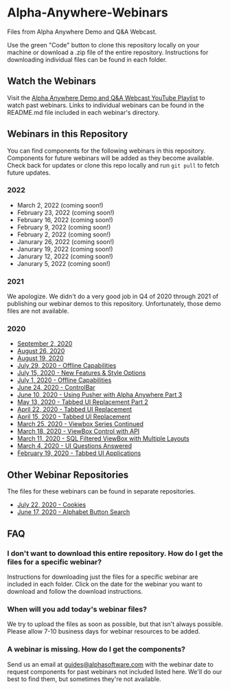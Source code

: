 # Alpha-Anywhere-Webinars
Files from Alpha Anywhere Demo and Q&amp;A Webcast.

Use the green "Code" button to clone this repository locally on your machine or download a .zip file of the entire repository. Instructions for downloading individual files can be found in each folder.

## Watch the Webinars

Visit the [Alpha Anywhere Demo and Q&A Webcast YouTube Playlist](https://www.youtube.com/playlist?list=PL8VS2LRRvdx_MF0eCNVjHd8BXlImwSqgF) to watch past webinars. Links to individual webinars can be found in the README.md file included in each webinar's directory.

## Webinars in this Repository

You can find components for the following webinars in this repository. Components for future webinars will be added as they become available. Check back for updates or clone this repo locally and run `git pull` to fetch future updates.
### 2022
 - March 2, 2022 (coming soon!)
 - February 23, 2022 (coming soon!)
 - February 16, 2022 (coming soon!)
 - February 9, 2022 (coming soon!)
 - February 2, 2022 (coming soon!)
 - Janurary 26, 2022 (coming soon!)
 - Janurary 19, 2022 (coming soon!)
 - Janurary 12, 2022 (coming soon!)
 - Janurary 5, 2022 (coming soon!)

### 2021
We apologize. We didn't do a very good job in Q4 of 2020 through 2021 of publishing our webinar demos to this repository. Unfortunately, those demo files are not available.

### 2020
 - [September 2, 2020](https://github.com/alphaanywhere/Alpha-Anywhere-Webinars/tree/master/September%202%202020)
 - [August 26, 2020](https://github.com/alphaanywhere/Alpha-Anywhere-Webinars/tree/master/August%2026%202020)
 - [August 19, 2020](https://github.com/alphaanywhere/Alpha-Anywhere-Webinars/tree/master/August%2019%202020)
 - [July 29, 2020 - Offline Capabilities](https://github.com/alphaanywhere/Alpha-Anywhere-Webinars/tree/master/July%2029%202020)
 - [July 15, 2020 - New Features & Style Options](https://github.com/alphaanywhere/Alpha-Anywhere-Webinars/tree/master/July%2015%202020)
 - [July 1, 2020 - Offline Capabilities](https://github.com/alphaanywhere/Alpha-Anywhere-Webinars/tree/master/July%201%202020)
 - [June 24, 2020 - ControlBar](https://github.com/alphaanywhere/Alpha-Anywhere-Webinars/tree/master/June%2024%202020)
 - [June 10, 2020 - Using Pusher with Alpha Anywhere Part 3](https://github.com/alphaanywhere/Alpha-Anywhere-Webinars/tree/master/June%2010%202020)
 - [May 13, 2020 - Tabbed UI Replacement Part 2](https://github.com/alphaanywhere/Alpha-Anywhere-Webinars/tree/master/May%2013%202020)
 - [April 22, 2020 - Tabbed UI Replacement](https://github.com/alphaanywhere/Alpha-Anywhere-Webinars/tree/master/April%2022%202020)
 - [April 15, 2020 - Tabbed UI Replacement](https://github.com/alphaanywhere/Alpha-Anywhere-Webinars/tree/master/April%2015%202020)
 - [March 25, 2020 - Viewbox Series Continued](https://github.com/alphaanywhere/Alpha-Anywhere-Webinars/tree/master/March%2025%202020)
 - [March 18, 2020 - ViewBox Control with API](https://github.com/alphaanywhere/Alpha-Anywhere-Webinars/tree/master/March%2018%202020)
 - [March 11, 2020 - SQL Filtered ViewBox with Multiple Layouts](https://github.com/alphaanywhere/Alpha-Anywhere-Webinars/tree/master/March%2011%202020)
 - [March 4, 2020 - UI Questions Answered](https://github.com/alphaanywhere/Alpha-Anywhere-Webinars/tree/master/March%204%202020)
 - [February 19, 2020 - Tabbed UI Applications](https://github.com/alphaanywhere/Alpha-Anywhere-Webinars/tree/master/February%2019%202020)

## Other Webinar Repositories

The files for these webinars can be found in separate repositories.

 - [July 22, 2020 - Cookies](https://github.com/SarahAlphaSoftware/cookieDemos)
 - [June 17, 2020 - Alphabet Button Search](https://github.com/SarahAlphaSoftware/alphabetButtons)

## FAQ

### I don't want to download this entire repository. How do I get the files for a specific webinar?

Instructions for downloading just the files for a specific webinar are included in each folder. Click on the date for the webinar you want to download and follow the download instructions.

### When will you add today's webinar files?

We try to upload the files as soon as possible, but that isn't always possible. Please allow 7-10 business days for webinar resources to be added.

### A webinar is missing. How do I get the components?

Send us an email at guides@alphasoftware.com with the webinar date to request components for past webinars not included listed here. We'll do our best to find them, but sometimes they're not available.
